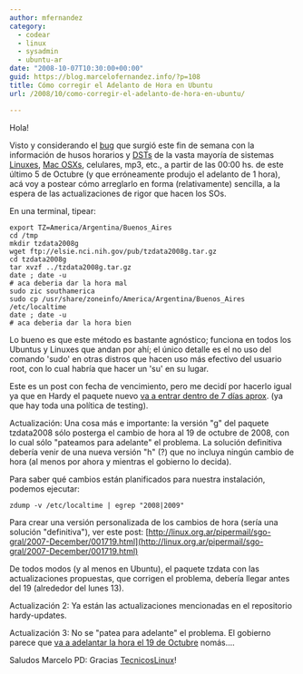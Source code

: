 ```yaml
---
author: mfernandez
category:
  - codear
  - linux
  - sysadmin
  - ubuntu-ar
date: "2008-10-07T10:30:00+00:00"
guid: https://blog.marcelofernandez.info/?p=108
title: Cómo corregir el Adelanto de Hora en Ubuntu
url: /2008/10/como-corregir-el-adelanto-de-hora-en-ubuntu/

---
```

Hola!

Visto y considerando el [bug](https://bugs.launchpad.net/ubuntu/+source/tzdata/+bug/278419) que surgió este fin de semana con la información de husos horarios y [DSTs](http://es.wikipedia.org/wiki/Horario_de_verano) de la vasta mayoría de sistemas [Linuxes](http://bugs.debian.org/cgi-bin/bugreport.cgi?bug=501169), [Mac OSXs](http://discussions.apple.com/thread.jspa?threadID=1742160&tstart=90), celulares, mp3, etc., a partir de las 00:00 hs. de este último 5 de Octubre (y que erróneamente produjo el adelanto de 1 hora), acá voy a postear cómo arreglarlo en forma (relativamente) sencilla, a la espera de las actualizaciones de rigor que hacen los SOs.

En una terminal, tipear:

```
export TZ=America/Argentina/Buenos_Aires
cd /tmp
mkdir tzdata2008g
wget ftp://elsie.nci.nih.gov/pub/tzdata2008g.tar.gz
cd tzdata2008g
tar xvzf ../tzdata2008g.tar.gz
date ; date -u
# aca deberia dar la hora mal
sudo zic southamerica
sudo cp /usr/share/zoneinfo/America/Argentina/Buenos_Aires /etc/localtime
date ; date -u
# aca deberia dar la hora bien
```

Lo bueno es que este método es bastante agnóstico; funciona en todos los Ubuntus y Linuxes que andan por ahí; el único detalle es el no uso del comando 'sudo' en otras distros que hacen uso más efectivo del usuario root, con lo cual habría que hacer un 'su' en su lugar.

Este es un post con fecha de vencimiento, pero me decidí por hacerlo igual ya que en Hardy el paquete nuevo [va a entrar dentro de 7 días aprox](https://bugs.launchpad.net/ubuntu/+source/tzdata/+bug/278419/comments/13). (ya que hay toda una política de testing).

Actualización: Una cosa más e importante: la versión "g" del paquete tzdata2008 sólo posterga el cambio de hora al 19 de octubre de 2008, con lo cual sólo "pateamos para adelante" el problema. La solución definitiva debería venir de una nueva versión "h" (?) que no incluya ningún cambio de hora (al menos por ahora y mientras el gobierno lo decida).

Para saber qué cambios están planificados para nuestra instalación, podemos ejecutar:

```
zdump -v /etc/localtime | egrep "2008|2009"
```

Para crear una versión personalizada de los cambios de hora (sería una solución "definitiva"), ver este post:
[http://linux.org.ar/pipermail/sgo-gral/2007-December/001719.html](http://linux.org.ar/pipermail/sgo-gral/2007-December/001719.html)

De todos modos (y al menos en Ubuntu), el paquete tzdata con las actualizaciones propuestas, que corrigen el problema, debería llegar antes del 19 (alrededor del lunes 13).

Actualización 2: Ya están las actualizaciones mencionadas en el repositorio hardy-updates.

Actualización 3: No se "patea para adelante" el problema. El gobierno parece que [va a adelantar la hora el 19 de Octubre](http://www.clarin.com/diario/2008/10/09/um/m-01777946.htm) nomás....

Saludos
Marcelo
PD: Gracias [TecnicosLinux](http://tecnicoslinux.com.ar/node/305)!
